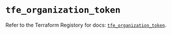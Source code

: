 # `tfe_organization_token`

Refer to the Terraform Registory for docs: [`tfe_organization_token`](https://www.terraform.io/docs/providers/tfe/r/organization_token).
